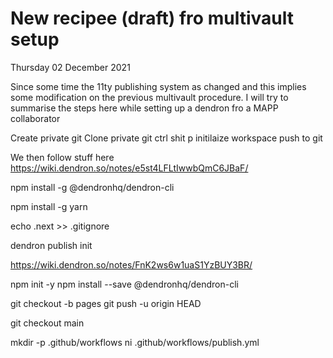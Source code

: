 
# New recipee (draft) fro multivault setup

Thursday 02 December 2021 

Since some time the 11ty publishing system as changed and this implies some modification on the previous multivault procedure.
I will try to summarise the steps here while setting up a dendron fro a MAPP collaborator


Create private git 
Clone private git
ctrl shit p initilaize workspace
push to git

We then follow stuff here https://wiki.dendron.so/notes/e5st4LFLtIwwbQmC6JBaF/


npm install -g @dendronhq/dendron-cli


npm install -g yarn

echo .next >> .gitignore

dendron publish init


https://wiki.dendron.so/notes/FnK2ws6w1uaS1YzBUY3BR/


npm init -y 
npm install --save @dendronhq/dendron-cli

git checkout -b pages
git push -u origin HEAD


git checkout main

mkdir -p .github/workflows
ni .github/workflows/publish.yml


